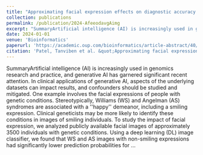 ```yaml
---
title: "Approximating facial expression effects on diagnostic accuracy via generative AI in medical genetics"
collection: publications
permalink: /publication/2024-AfeeodavgAimg
excerpt: "SummaryArtificial intelligence (AI) is increasingly used in genomics research and practice, and generative AI has garnered significant recent attention. In clinical applications of generative AI, aspects of the underlying datasets can impact results, and confounders should be studied and mitigated. One example involves the facial expressions of people with genetic conditions. Stereotypically, Williams (WS) and Angelman (AS) syndromes are associated with a ''happy'' demeanor, including a smiling expression [...]"
date: 2024-01-01
venue: 'Bioinformatics'
paperurl: 'https://academic.oup.com/bioinformatics/article-abstract/40/Supplement_1/i110/7700869'
citation: 'Patel, Tanviben et al. &quot;Approximating facial expression effects on diagnostic accuracy via generative AI in medical genetics.&quot; Bioinformatics. Oxford University Press, 2024'
---
```

SummaryArtificial intelligence (AI) is increasingly used in genomics research and practice, and generative AI has garnered significant recent attention. In clinical applications of generative AI, aspects of the underlying datasets can impact results, and confounders should be studied and mitigated. One example involves the facial expressions of people with genetic conditions. Stereotypically, Williams (WS) and Angelman (AS) syndromes are associated with a ''happy'' demeanor, including a smiling expression. Clinical geneticists may be more likely to identify these conditions in images of smiling individuals. To study the impact of facial expression, we analyzed publicly available facial images of approximately 3500 individuals with genetic conditions. Using a deep learning (DL) image classifier, we found that WS and AS images with non-smiling expressions had significantly lower prediction probabilities for ...
